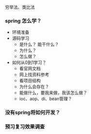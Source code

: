 穷举法、类比法
### spring 怎么学？
- 环境准备
- 源码学习
    - 是什么？ 能干什么？
    - 为什么？
    - 怎么做？
- 如何从0到1学习？
    - 看官网文档
    - 网上找资料参考
    - 看项目结构
	- 为什么会存在？
	- 能做什么，要我来做，我该怎么做？
	- ioc、aop、di、bean管理？
### 没有spring将如何开发？
### 预习复习效果调查

